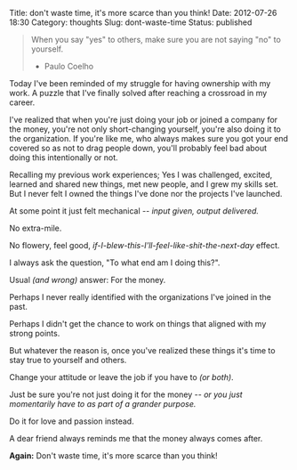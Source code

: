 Title: don't waste time, it's more scarce than you think!
Date: 2012-07-26 18:30
Category: thoughts
Slug: dont-waste-time
Status: published


> When you say "yes" to others, make sure you are not saying "no" to 
> yourself.
> - Paulo Coelho


Today I've been reminded of my struggle for having ownership with my work. 
A puzzle that I've finally solved after reaching a crossroad in my career. 

I've realized that when you're just doing your job or joined a company for 
the money, you're not only short-changing yourself, you're also doing it to 
the organization. If you're like me, who always makes sure you got your end 
covered so as not to drag people down, you'll probably feel bad about doing 
this intentionally or not.

Recalling my previous work experiences; Yes I was challenged, excited, 
learned and shared new things, met new people, and I grew my skills set. 
But I never felt I owned the things I've done nor the projects I've 
launched. 

At some point it just felt mechanical _-- input given, output delivered._ 

No extra-mile. 

No flowery, feel good, _if-I-blew-this-I'll-feel-like-shit-the-next-day_ 
effect. 

I always ask the question, "To what end am I doing this?". 

Usual _(and wrong)_ answer: For the money. 

Perhaps I never really identified with the organizations I've joined in the 
past. 

Perhaps I didn't get the chance to work on things that aligned with my 
strong points. 

But whatever the reason is, once you've realized these things it's time to 
stay true to yourself and others. 

Change your attitude or leave the job if you have to _(or both)_. 

Just be sure you're not just doing it for the money _-- or you just 
momentarily have to as part of a grander purpose._ 

Do it for love and passion instead. 

A dear friend always reminds me that the money always comes after. 

__Again:__ Don't waste time, it's more scarce than you think!
